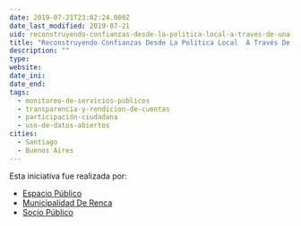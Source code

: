```yaml
---
date: 2019-07-21T23:02:24.000Z
date_last_modified: 2019-07-21
uid: reconstruyendo-confianzas-desde-la-politica-local-a-traves-de-una-estrategia-de-participacion-ciudadana-transparente
title: "Reconstruyendo Confianzas Desde La Política Local  A Través De Una Estrategia De Participación Ciudadana Transparente"
description: ""
type: 
website: 
date_ini: 
date_end: 
tags:
  - monitoreo-de-servicios-publicos
  - transparencia-y-rendicion-de-cuentas
  - participación-ciudadana
  - uso-de-datos-abiertos
cities: 
  - Santiago
  - Buenos Aires
---
```


Esta iniciativa fue realizada por:

- [Espacio Público](/i/espacio-publico.html)
- [Municipalidad De Renca](/i/municipalidad-de-renca.html)
- [Socio Público](/i/socio-publico.html)
